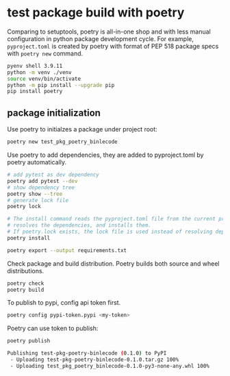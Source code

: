 


# test package build with poetry

Comparing to setuptools, poetry is all-in-one shop and with less manual
configuration in python package development cycle.
For example, `pyproject.toml` is created by poetry with format of PEP 518 
package specs with `poetry new` command.

```sh
pyenv shell 3.9.11
python -m venv ./venv
source venv/bin/activate
python -m pip install --upgrade pip
pip install poetry
```

## package initialization

Use poetry to initialzes a package under project root:

```sh
poetry new test_pkg_poetry_binlecode
```

Use poetry to add dependencies, they are added to pyproject.toml by poetry
automatically.

```sh
# add pytest as dev dependency
poetry add pytest --dev
# show dependency tree
poetry show --tree
# generate lock file
poetry lock

# The install command reads the pyproject.toml file from the current project,
# resolves the dependencies, and installs them.
# If poetry.lock exists, the lock file is used instead of resolving dependencies.
poetry install

poetry export --output requirements.txt
```

Check package and build distribution. Poetry builds both source and wheel
distributions.

```sh
poetry check
poetry build
```

To publish to pypi, config api token first.

```sh
poetry config pypi-token.pypi <my-token>
```

Poetry can use token to publish:

```sh
poetry publish

Publishing test-pkg-poetry-binlecode (0.1.0) to PyPI
 - Uploading test-pkg-poetry-binlecode-0.1.0.tar.gz 100%
 - Uploading test_pkg_poetry_binlecode-0.1.0-py3-none-any.whl 100%
```